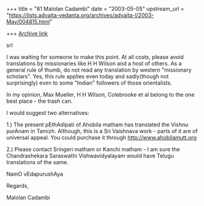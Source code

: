 +++
title = "81 Malolan Cadambi"
date = "2003-05-05"
upstream_url = "https://lists.advaita-vedanta.org/archives/advaita-l/2003-May/004815.html"

+++
[Archive link](https://lists.advaita-vedanta.org/archives/advaita-l/2003-May/004815.html)

srI

I was waiting for someone to make this point. At all costs, please avoid
translations by missionaries like H H Wilson and a host of others. As a
general rule of thumb, do not read any translation by western "missionary
scholars". Yes, this rule applies even today and sadly(though not
surprisingly) even to some "Indian" followers of those orientalists.

In my opinion, Max Mueller, H H Wilson, Colebrooke et al belong to the one
best place - the trash can.

I would suggest two alternatives:

1.) The present pEthAdipati of Ahobila matham has translated the Vishnu
purAnam in Tamizh. Although, this is a Sri Vaishnava work - parts of it are
of universal appeal. You could purchase it through
http://www.ahobilamutt.org

2.) Please contact Sringeri matham or Kanchi matham - I am sure the
Chandrashekara Saraswathi Vishwavidyalayam would have Telugu translations of
the same.

NamO vEdapurushAya

Regards,

Malolan Cadambi

